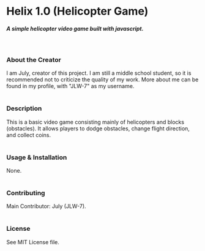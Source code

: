 <h1>Helix 1.0 (Helicopter Game)</h1>
<h5>A simple helicopter video game built with javascript.</h5>
<br>
<h3>About the Creator</h3>
<h7>I am July, creator of this project. I am still a middle school student, so it is recommended not to criticize the quality of my work. More about me can be found in my profile, with "JLW-7" as my username.</h7>
<br>
<br>
<h3>Description</h3>
<h7>This is a basic video game consisting mainly of helicopters and blocks (obstacles). It allows players to dodge obstacles, change flight direction, and collect coins.</h7>
<br>
<br>
<h3>Usage & Installation</h3>
<h7>None.</h7>
<br>
<br>
<h3>Contributing</h3>
<h7>Main Contributor: July (JLW-7).</h7>
<br>
<br>
<h3>License</h3>
<h7>See MIT License file.</h7>
